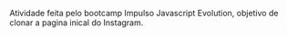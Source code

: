 Atividade feita pelo bootcamp Impulso Javascript Evolution, objetivo de clonar a pagina inical do Instagram.
